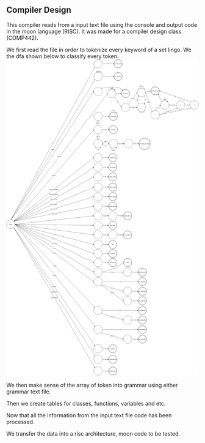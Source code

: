 ## Compiler Design
This compiler reads from a input text file using the console and output code in the moon language (RISC). It was made for a compiler design class (COMP442).

We first read the file in order to tokenize every keyword of a set lingo. We the dfa shown below to classify every token.
![alt dfa](https://github.com/lamonfly/Compiler-Design/blob/master/dfa.png?raw=true)

We then make sense of the array of token into grammar using either grammar text file.

Then we create tables for classes, functions, variables and etc.

Now that all the information from the input text file code has been processed.

We transfer the data into a risc architecture, moon code to be tested.
